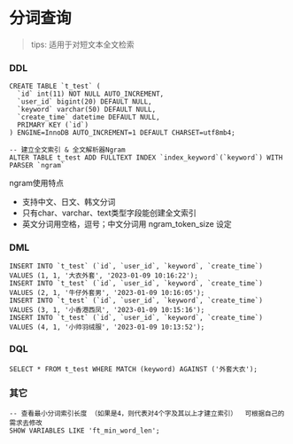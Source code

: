 # 分词查询

> tips: 适用于对短文本全文检索

### DDL

```
CREATE TABLE `t_test` (
  `id` int(11) NOT NULL AUTO_INCREMENT,
  `user_id` bigint(20) DEFAULT NULL,
  `keyword` varchar(50) DEFAULT NULL,
  `create_time` datetime DEFAULT NULL,
  PRIMARY KEY (`id`)
) ENGINE=InnoDB AUTO_INCREMENT=1 DEFAULT CHARSET=utf8mb4;

-- 建立全文索引 & 全文解析器Ngram
ALTER TABLE t_test ADD FULLTEXT INDEX `index_keyword`(`keyword`) WITH PARSER `ngram`
```

ngram使用特点

- 支持中文、日文、韩文分词
- 只有char、varchar、text类型字段能创建全文索引
- 英文分词用空格，逗号；中文分词用 ngram_token_size 设定

### DML

```
INSERT INTO `t_test` (`id`, `user_id`, `keyword`, `create_time`) VALUES (1, 1, '大衣外套', '2023-01-09 10:16:22');
INSERT INTO `t_test` (`id`, `user_id`, `keyword`, `create_time`) VALUES (2, 1, '牛仔外套男', '2023-01-09 10:16:05');
INSERT INTO `t_test` (`id`, `user_id`, `keyword`, `create_time`) VALUES (3, 1, '小香港西凤', '2023-01-09 10:15:16');
INSERT INTO `t_test` (`id`, `user_id`, `keyword`, `create_time`) VALUES (4, 1, '小帅羽绒服', '2023-01-09 10:13:52');
```

### DQL

```
SELECT * FROM t_test WHERE MATCH (keyword) AGAINST ('外套大衣');
```

### 其它

```
-- 查看最小分词索引长度 （如果是4，则代表对4个字及其以上才建立索引）  可根据自己的需求去修改
SHOW VARIABLES LIKE 'ft_min_word_len';
```

